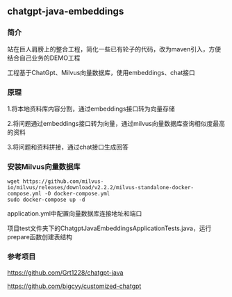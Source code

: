 ## chatgpt-java-embeddings

### 简介

站在巨人肩膀上的整合工程，简化一些已有轮子的代码，改为maven引入，方便结合自己业务的DEMO工程

工程基于ChatGpt、Milvus向量数据库，使用embeddings、chat接口

### 原理

1.将本地资料库内容分割，通过embeddings接口转为向量存储

2.将问题通过embeddings接口转为向量，通过milvus向量数据库查询相似度最高的资料

3.将问题和资料拼接，通过chat接口生成回答


### 安装Milvus向量数据库

```
wget https://github.com/milvus-io/milvus/releases/download/v2.2.2/milvus-standalone-docker-compose.yml -O docker-compose.yml
sudo docker-compose up -d
```

application.yml中配置向量数据库连接地址和端口

项目test文件夹下的ChatgptJavaEmbeddingsApplicationTests.java，运行prepare函数创建表结构


### 参考项目
https://github.com/Grt1228/chatgpt-java

https://github.com/bigcyy/customized-chatgpt
